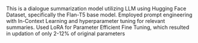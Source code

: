 This is a dialogue summarization model utilizing LLM using Hugging Face Dataset, specifically the Flan-T5 base model. Employed prompt engineering with In-Context Learning and hyperparameter tuning for relevant summaries. Used LoRA for Parameter Efficient Fine Tuning, which resulted in updation of only 2-12% of original parameters
